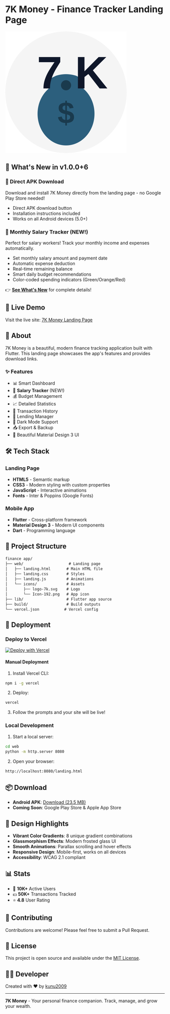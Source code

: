 # 7K Money - Finance Tracker Landing Page

![7K Money Logo](web/icons/logo-7k.svg)

## 🎉 What's New in v1.0.0+6

### 📱 Direct APK Download
Download and install 7K Money directly from the landing page - no Google Play Store needed!
- Direct APK download button
- Installation instructions included
- Works on all Android devices (5.0+)

### 💼 Monthly Salary Tracker (NEW!)
Perfect for salary workers! Track your monthly income and expenses automatically.
- Set monthly salary amount and payment date
- Automatic expense deduction
- Real-time remaining balance
- Smart daily budget recommendations
- Color-coded spending indicators (Green/Orange/Red)

👉 **[See What's New](WHATS_NEW.md)** for complete details!

## 🚀 Live Demo

Visit the live site: [7K Money Landing Page](https://your-vercel-url.vercel.app)

## 📱 About

7K Money is a beautiful, modern finance tracking application built with Flutter. This landing page showcases the app's features and provides download links.

### ✨ Features

- 📊 Smart Dashboard
- 💼 **Salary Tracker** (NEW!)
- 💰 Budget Management
- 📈 Detailed Statistics
- 🔄 Transaction History
- 🤝 Lending Manager
- 🌙 Dark Mode Support
- 📤 Export & Backup
- 🎨 Beautiful Material Design 3 UI

## 🛠️ Tech Stack

### Landing Page
- **HTML5** - Semantic markup
- **CSS3** - Modern styling with custom properties
- **JavaScript** - Interactive animations
- **Fonts** - Inter & Poppins (Google Fonts)

### Mobile App
- **Flutter** - Cross-platform framework
- **Material Design 3** - Modern UI components
- **Dart** - Programming language

## 📂 Project Structure

```
finance app/
├── web/                    # Landing page
│   ├── landing.html       # Main HTML file
│   ├── landing.css        # Styles
│   ├── landing.js         # Animations
│   └── icons/             # Assets
│       ├── logo-7k.svg    # Logo
│       └── Icon-192.png   # App icon
├── lib/                   # Flutter app source
├── build/                 # Build outputs
└── vercel.json           # Vercel config
```

## 🚀 Deployment

### Deploy to Vercel

[![Deploy with Vercel](https://vercel.com/button)](https://vercel.com/new/clone?repository-url=https://github.com/kunu2009/stylized-finance-app)

#### Manual Deployment

1. Install Vercel CLI:
```bash
npm i -g vercel
```

2. Deploy:
```bash
vercel
```

3. Follow the prompts and your site will be live!

### Local Development

1. Start a local server:
```bash
cd web
python -m http.server 8080
```

2. Open your browser:
```
http://localhost:8080/landing.html
```

## 📦 Download

- **Android APK**: [Download (23.5 MB)](build/app/outputs/flutter-apk/app-release.apk)
- **Coming Soon**: Google Play Store & Apple App Store

## 🎨 Design Highlights

- **Vibrant Color Gradients**: 8 unique gradient combinations
- **Glassmorphism Effects**: Modern frosted glass UI
- **Smooth Animations**: Parallax scrolling and hover effects
- **Responsive Design**: Mobile-first, works on all devices
- **Accessibility**: WCAG 2.1 compliant

## 📊 Stats

- 🎯 **10K+** Active Users
- 💵 **50K+** Transactions Tracked
- ⭐ **4.8** User Rating

## 🤝 Contributing

Contributions are welcome! Please feel free to submit a Pull Request.

## 📄 License

This project is open source and available under the [MIT License](LICENSE).

## 👨‍💻 Developer

Created with ❤️ by [kunu2009](https://github.com/kunu2009)

---

**7K Money** - Your personal finance companion. Track, manage, and grow your wealth.
